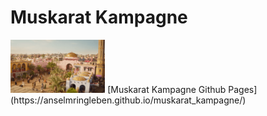 # Muskarat Kampagne

<img src="assets/img/market.png" width="30%">  
[Muskarat Kampagne Github Pages](https://anselmringleben.github.io/muskarat_kampagne/)

